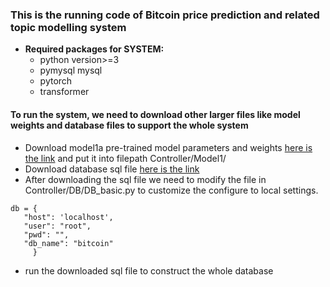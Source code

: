 ### This is the running code of Bitcoin price prediction and related topic modelling system 

* **Required packages for SYSTEM:**
  * python version>=3 
  * pymysql  mysql
  * pytorch
  * transformer


#### To run the system, we need to download other larger files like model weights and database files to support the whole system

* Download model1a pre-trained model parameters and weights [here is the link](https://1drv.ms/u/s!AhXWl5uPYwBog22EU8lat_QHQRgY?e=1Pkt25)  and put it into filepath Controller/Model1/
* Download database sql file [here is the link](https://1drv.ms/u/s!AhNOBSYLzOAhkiuSG5BtMddjuxfW?e=urflpg) 
* After downloading the sql file we need to modify the file in Controller/DB/DB_basic.py to customize the configure to local settings.
 ``` 
db = {
    "host": 'localhost',
    "user": "root",
    "pwd": "",
    "db_name": "bitcoin"
      }
 ```
 * run the downloaded sql file to construct the whole database

